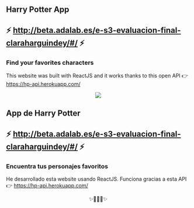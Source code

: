

## Harry Potter App
## ⚡️ http://beta.adalab.es/e-s3-evaluacion-final-claraharguindey/#/ ⚡️ 

### Find your favorites characters

This website was built with ReactJS and it works thanks to this open API 👉 https://hp-api.herokuapp.com/

<p align="center">
<img src="https://i.gifer.com/GCrD.gif"/>
</p>


## App de Harry Potter
## ⚡️ http://beta.adalab.es/e-s3-evaluacion-final-claraharguindey/#/ ⚡️ 

### Encuentra tus personajes favoritos

He desarrollado esta website usando ReactJS. Funciona gracias a esta API 👉 https://hp-api.herokuapp.com/
<p align="center">
✨👩🏻‍💻✨
</p>
